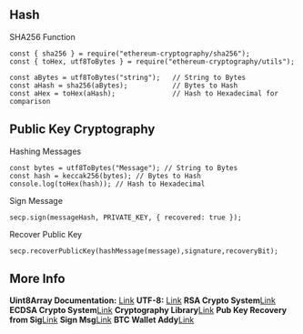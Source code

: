 ## **Hash**
SHA256 Function
```
const { sha256 } = require("ethereum-cryptography/sha256");
const { toHex, utf8ToBytes } = require("ethereum-cryptography/utils");

const aBytes = utf8ToBytes("string");   // String to Bytes
const aHash = sha256(aBytes);           // Bytes to Hash
const aHex = toHex(aHash);              // Hash to Hexadecimal for comparison
```

## **Public Key Cryptography**
Hashing Messages
```
const bytes = utf8ToBytes("Message"); // String to Bytes
const hash = keccak256(bytes); // Bytes to Hash
console.log(toHex(hash)); // Hash to Hexadecimal
```
Sign Message
```
secp.sign(messageHash, PRIVATE_KEY, { recovered: true });
```
Recover Public Key
```
secp.recoverPublicKey(hashMessage(message),signature,recoveryBit);
```

## **More Info**
**Uint8Array Documentation:** [Link](https://developer.mozilla.org/en-US/docs/Web/JavaScript/Reference/Global_Objects/Uint8Array)
**UTF-8:** [Link](https://en.wikipedia.org/wiki/UTF-8)
**RSA Crypto System**[Link](https://en.wikipedia.org/wiki/RSA_(cryptosystem))
**ECDSA Crypto System**[Link](https://en.wikipedia.org/wiki/Elliptic_Curve_Digital_Signature_Algorithm)
**Cryptography Library**[Link](https://github.com/paulmillr/noble-secp256k1/tree/1.7.1)
**Pub Key Recovery from Sig**[Link](https://cryptobook.nakov.com/digital-signatures/ecdsa-sign-verify-messages#ecdsa-public-key-recovery-from-signature)
**Sign Msg**[Link](https://github.com/paulmillr/noble-secp256k1/tree/1.7.1#signmsghash-privatekey)
**BTC Wallet Addy**[Link](https://en.bitcoin.it/wiki/Technical_background_of_version_1_Bitcoin_addresses)